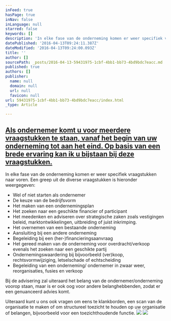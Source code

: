 ```yaml
---
inFeed: true
hasPage: true
inNav: false
inLanguage: null
starred: false
keywords: []
description: 'In elke fase van de onderneming komen er weer specifiek vraagstukken naar voren. Een greep uit de diverse vraagstukken is hieronder weergegeven:'
datePublished: '2016-04-13T09:24:11.387Z'
dateModified: '2016-04-13T09:24:00.093Z'
title: ''
author: []
sourcePath: _posts/2016-04-13-59431975-1cbf-4bb1-bb73-4bd9bdc7eacc.md
published: true
authors: []
publisher:
  name: null
  domain: null
  url: null
  favicon: null
url: 59431975-1cbf-4bb1-bb73-4bd9bdc7eacc/index.html
_type: Article

---
```

## [Als ondernemer komt u voor meerdere vraagstukken te staan, vanaf het begin van uw onderneming tot aan het eind. Op basis van een brede ervaring kan ik u bijstaan bij deze vraagstukken.][0]

In elke fase van de onderneming komen er weer specifiek vraagstukken naar voren. Een greep uit de diverse vraagstukken is hieronder weergegeven:

* Wel of niet starten als ondernemer
* De keuze van de bedrijfsvorm
* Het maken van een ondernemingsplan
* Het zoeken naar een geschikte financier of participant
* Het meedenken en adviseren over strategische zaken zoals vestigingen beleid, marktontwikkelingen, uitbreiding of juist inkrimping.
* Het overnemen van een bestaande onderneming
* Aansluiting bij een andere onderneming
* Begeleiding bij een (her-)financieringsaanvraag
* Het gereed maken van de onderneming voor overdracht/verkoop evenals het zoeken naar een geschikte partij
* Ondernemingswaardering bij bijvoorbeeld (ver)koop, rechtsvormwijziging, letselschade of echtscheiding
* Begeleiding van een onderneming/ ondernemer in zwaar weer, reorganisaties, fusies en verkoop

Bij de advisering zal uiteraard het belang van de ondernemer/onderneming voorop staan, maar is er ook oog voor andere belanghebbenden, zodat er een genuanceerd advies komt.

Uiteraard kunt u ons ook vragen om eens te klankborden, een scan van de organisatie te maken of om structureel toezicht te houden op uw organisatie of belangen, bijvoorbeeld voor een toezichthoudende functie.
![](https://the-grid-user-content.s3-us-west-2.amazonaws.com/ef785166-dc5c-471a-87ce-2a27003e123b.jpg)
![](https://the-grid-user-content.s3-us-west-2.amazonaws.com/60364896-6703-4f25-ba2d-059885645955.jpg)

[0]: http://gh-advies.nl/ondernemersadvies.html